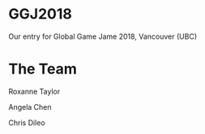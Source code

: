 # GGJ2018
Our entry for Global Game Jame 2018, Vancouver (UBC)

# The Team
Roxanne Taylor

Angela Chen

Chris Dileo
